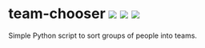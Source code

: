 # team-chooser ![](https://img.shields.io/travis/rbstrachan/team-chooser.svg) ![](https://img.shields.io/codeclimate/maintainability/rbstrachan/team-chooser.svg) ![](https://img.shields.io/github/issues/rbstrachan/team-chooser.svg)
Simple Python script to sort groups of people into teams.
